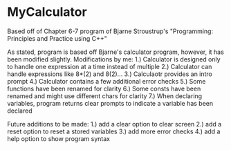 # MyCalculator
Based off of Chapter 6-7 program of Bjarne Stroustrup's "Programming: Principles and Practice using C++"

As stated, program is based off Bjarne's calculator program, however, it has been modified slightly.
Modifications by me:
1.) Calculator is designed only to handle one expression at a time instead of multiple
2.) Calculator can handle expressions like 8*(2) and 8(2)...
3.) Calculaotr provides an intro prompt
4.) Calculator contains a few additional error checks
5.) Some functions have been renamed for clarity
6.) Some consts have been renamed and might use different chars for clarity
7.) When declaring variables, program returns clear prompts to indicate a variable has been declared

Future additions to be made:
1.) add a clear option to clear screen
2.) add a reset option to reset a stored variables
3.) add more error checks
4.) add a help option to show program syntax
